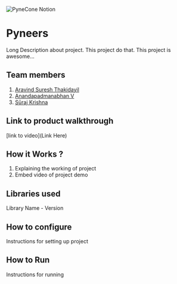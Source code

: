 ![PyneCone Notion](https://github.com/TH-Activities/saturday-hack-night-template/assets/64391274/1e2cbdc1-829f-409a-8d13-03648d912472)


# Pyneers
Long Description about project. This project do that. This project is awesome...
## Team members
1. [Aravind Suresh Thakidayil](https://github.com/AravindSureshThakidayil)
2. [Anandapadmanabhan V](https://github.com/Anandapadmanabhan1912)
3. [Sūraj Krishna](https://github.com/IAMSUPERBOY)
## Link to product walkthrough
[link to video](Link Here)
## How it Works ?
1. Explaining the working of project
2. Embed video of project demo
## Libraries used
Library Name - Version
## How to configure
Instructions for setting up project
## How to Run
Instructions for running
